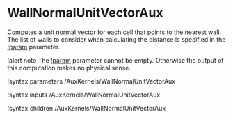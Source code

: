 # WallNormalUnitVectorAux

Computes a unit normal vector for each cell that points to the nearest wall.
The list of walls to consider when calculating the distance is specified in the [!param](/AuxKernels/WallNormalUnitVectorAux/walls) parameter.

!alert note
The [!param](/AuxKernels/WallNormalUnitVectorAux/walls) parameter cannot be empty.
Otherwise the output of this computation makes no physical sense.

!syntax parameters /AuxKernels/WallNormalUnitVectorAux

!syntax inputs /AuxKernels/WallNormalUnitVectorAux

!syntax children /AuxKernels/WallNormalUnitVectorAux
